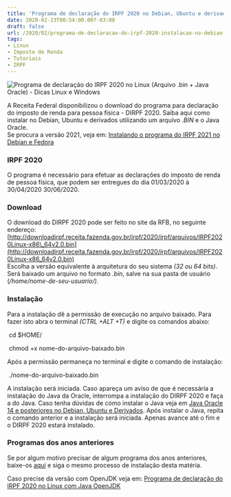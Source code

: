 ```yaml
---
title: 'Programa de declaração do IRPF 2020 no Debian, Ubuntu e derivados (Arquivo .bin + Java Oracle)'
date: 2020-02-23T00:54:00.007-03:00
draft: false
url: /2020/02/programa-de-declaracao-do-irpf-2020-instalacao-no-debian-e-derivados.html
tags: 
- Linux
- Imposto de Renda
- Tutoriais
- IRPF
---
```


![Programa de declaração do IRPF 2020 no Linux (Arquivo .bin + Java Oracle) - Dicas Linux e Windows](https://3.bp.blogspot.com/-KoF2hUek1gk/XwfTQWPbUKI/AAAAAAAAPTM/xq97kHuVF14pao1Uvp5lGFZbj2eowyQAACNcBGAsYHQ/s1600/Irpf_Oracle_Java.png "Programa de declaração do IRPF 2020 no Linux (Arquivo .bin + Java Oracle) - Dicas Linux e Windows")

A Receita Federal disponibilizou o download do programa para declaração do imposto de renda para pessoa física - DIRPF 2020. Saiba aqui como instalar no Debian, Ubuntu e derivados utilizando um arquivo _.BIN_ e o Java Oracle.  
Se procura a versão 2021, veja em: [Instalando o programa do IRPF 2021 no Debian e Fedora](https://info.wsouza.com.br/2021/02/instalando-o-programa-do-irpf-no-debian-e-fedora.html)

  
  
  
  

### IRPF 2020

  
O programa é necessário para efetuar as declarações do imposto de renda de pessoa física, que podem ser entregues do dia 01/03/2020 à 30/04/2020 30/06/2020.  
  

### Download

  
O download do DIRPF 2020 pode ser feito no site da RFB, no seguinte endereço: [http://downloadirpf.receita.fazenda.gov.br/irpf/2020/irpf/arquivos/IRPF2020Linux-x86\_64v2.0.bin](http://downloadirpf.receita.fazenda.gov.br/irpf/2020/irpf/arquivos/IRPF2020Linux-x86_64v2.0.bin)  
Escolha a versão equivalente à arquitetura do seu sistema _(32 ou 64 bits)_. Será baixado um arquivo no formato _.bin_, salve na sua pasta de usuário (_/home/nome-de-seu-usuario/)._  
  

### Instalação

  
Para a instalação dê a permissão de execução no arquivo baixado. Para fazer isto abra o terminal _(CTRL +ALT +T)_ e digite os comandos abaixo:  
  

  

  

 cd $HOME/

  

  

  

 chmod +x nome-do-arquivo-baixado.bin

  
Após a permissão permaneça no terminal e digite o comando de instalação:  
  

  

  

 ./nome-do-arquivo-baixado.bin

  
A instalação será iniciada. Caso apareça um aviso de que é necessária a instalação do Java da Oracle, interrompa a instalação do DIRPF 2020 e faça a do Java. Caso tenha dúvidas de como instalar o Java veja em [Java Oracle 14 e posteriores no Debian, Ubuntu e Derivados](https://info.wsouza.com.br/2020/03/java-oracle-14-e-posteriores-no-debian-ubuntu-e-derivados.html). Após instalar o Java, repita o comando anterior e a instalação será iniciada. Apenas avance até o fim e o DIRPF 2020 estará instalado.  
  

### Programas dos anos anteriores

  
Se por algum motivo precisar de algum programa dos anos anteriores, baixe-os [aqui](http://receita.economia.gov.br/orientacao/tributaria/declaracoes-e-demonstrativos/dirpf/entrega-da-declaracao-do-irpf/download-programas-dirpf) e siga o mesmo processo de instalação desta matéria.

  

Caso precise da versão com OpenJDK veja em: [Programa de declaração do IRPF 2020 no Linux com Java OpenJDK](https://info.wsouza.com.br/2020/03/programa-de-declaracao-do-irpf-2020-no-linux-com-java-openjdk.html)
